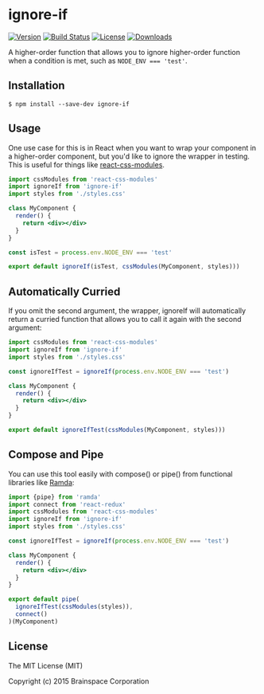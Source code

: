 # ignore-if

[![Version][version-svg]][package-url] [![Build Status][travis-svg]][travis-url] [![License][license-image]][license-url] [![Downloads][downloads-image]][downloads-url]

A higher-order function that allows you to ignore higher-order function when
a condition is met, such as `NODE_ENV === 'test'`.

## Installation

    $ npm install --save-dev ignore-if

## Usage

One use case for this is in React when you want to wrap your component in a
higher-order component, but you'd like to ignore the wrapper in testing. This
is useful for things like [react-css-modules][react-css-modules].

```jsx
import cssModules from 'react-css-modules'
import ignoreIf from 'ignore-if'
import styles from './styles.css'

class MyComponent {
  render() {
    return <div></div>
  }
}

const isTest = process.env.NODE_ENV === 'test'

export default ignoreIf(isTest, cssModules(MyComponent, styles)))
```

## Automatically Curried

If you omit the second argument, the wrapper, ignoreIf will automatically return
a curried function that allows you to call it again with the second argument:

```jsx
import cssModules from 'react-css-modules'
import ignoreIf from 'ignore-if'
import styles from './styles.css'

const ignoreIfTest = ignoreIf(process.env.NODE_ENV === 'test')

class MyComponent {
  render() {
    return <div></div>
  }
}

export default ignoreIfTest(cssModules(MyComponent, styles)))
```

## Compose and Pipe

You can use this tool easily with compose() or pipe() from functional libraries
like [Ramda][ramda]:

```jsx
import {pipe} from 'ramda'
import connect from 'react-redux'
import cssModules from 'react-css-modules'
import ignoreIf from 'ignore-if'
import styles from './styles.css'

const ignoreIfTest = ignoreIf(process.env.NODE_ENV === 'test')

class MyComponent {
  render() {
    return <div></div>
  }
}

export default pipe(
  ignoreIfTest(cssModules(styles)),
  connect()
)(MyComponent)
```

## License

The MIT License (MIT)

Copyright (c) 2015 Brainspace Corporation

[travis-svg]: https://img.shields.io/travis/bkonkle/ignore-if/master.svg?style=flat-square
[travis-url]: https://travis-ci.org/bkonkle/ignore-if
[license-image]: http://img.shields.io/badge/license-MIT-green.svg?style=flat-square
[license-url]: LICENSE
[downloads-image]: https://img.shields.io/npm/dm/ignore-if.svg?style=flat-square
[downloads-url]: http://npm-stat.com/charts.html?package=ignore-if
[version-svg]: https://img.shields.io/npm/v/ignore-if.svg?style=flat-square
[package-url]: https://npmjs.org/package/ignore-if
[react-css-modules]: https://github.com/gajus/react-css-modules
[ramda]: http://ramdajs.com/0.18.0/
